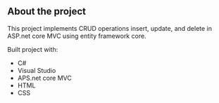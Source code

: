 ## __About the project__  
This project implements CRUD operations insert, update, and delete in ASP.net core MVC using entity framework core.

Built project with:   
 - C#
 - Visual Studio
 - APS.net core MVC
 - HTML
 - CSS

